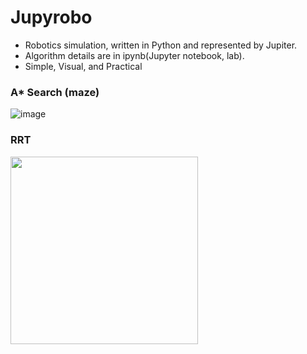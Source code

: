 # Jupyrobo
* Robotics simulation, written in Python and represented by Jupiter.
* Algorithm details are in ipynb(Jupyter notebook, lab).
* Simple, Visual, and Practical

### A* Search (maze)
![image](https://github.com/applesquiz/jupyrobo/blob/master/A*/out.gif)

### RRT
<img src="https://github.com/applesquiz/jupyrobo/blob/master/RRT/out.gif" width="300" height="300"/>

